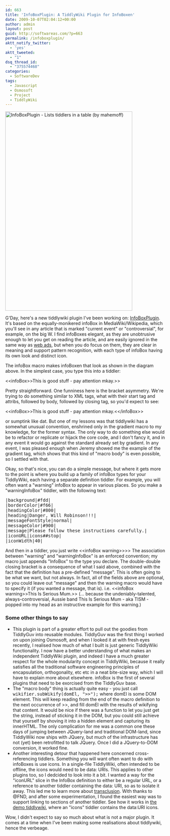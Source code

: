 ```yaml
---
id: 663
title: 'InfoBoxPlugin: A TiddlyWiki Plugin for InfoBoxen'
date: 2009-10-07T02:04:12+00:00
author: admin
layout: post
guid: http://softwareas.com/?p=663
permalink: /infoboxplugin/
aktt_notify_twitter:
  - 'yes'
aktt_tweeted:
  - "1"
dsq_thread_id:
  - "375574468"
categories:
  - SoftwareDev
tags:
  - Javascript
  - Osmosoft
  - Project
  - TiddlyWiki
---
```

<a href="http://www.flickr.com/photos/37184970@N00/3988151619/" title="InfoBoxPlugin - Lists tiddlers in a table (by mahemoff)"><img src="http://farm4.static.flickr.com/3515/3988151619_77bfa158d4.jpg" title="InfoBoxPlugin - Lists tiddlers in a table (by mahemoff)" alt="InfoBoxPlugin - Lists tiddlers in a table (by mahemoff)" width="400" height="627" /></a>

G'Day, here's a new tiddlywiki plugin I've been working on: <a href="http://tiddlywiki.mahemoff.com/InfoBoxPlugin.html">InfoBoxPlugin</a>. It's based on the equally-monikered infoBox in MediaWiki/Wikipedia, which you'll see in any article that is marked "current event" or "controversial", for example, on the big W. I find infoBoxes elegant, as they are unobtrusive enough to let you get on reading the article, and are easily ignored in the same way as <a href="http://www.useit.com/alertbox/banner-blindness.html">web ads</a>, but when you do focus on them, they are clear in meaning and support pattern recognition, with each type of infoBox having its own look and distinct icon.

The infoBox macro makes infoBoxen that look as shown in the diagram above. In the simplest case, you type this into a tiddler:

&lt;&lt;infoBox&gt;&gt;This is good stuff - pay attention mkay.&gt;&gt;

Pretty straightforward. One funniness here is the bracket asymmetry. We're trying to do something similar to XML tags, what with their start tag and attribs, followed by body, followed by closing tag, so you'd expect to see:

&lt;&lt;infoBox&gt;&gt;This is good stuff - pay attention mkay.&lt;&lt;/infoBox&gt;&gt;

or sumptink like dat. But one of my lessons was that tiddlywiki has a somewhat unusual convention, enshrined only in the gradient macro to my knowledge, for the former syntax. The only way to do something else would be to refactor or replicate or hijack the core code, and I don't fancy it, and in any event it would go against the standard already set by gradient. In any event, I was pleased enough when Jeremy showed me the example of the gradient tag, which shows that this kind of "macro body" is even possible, so I settled with that.

Okay, so that's nice, you can do a simple message, but where it gets more to the point is where you build up a family of infoBox types for your TiddlyWiki, each having a separate definition tiddler. For example, you will often want a "warning" infoBox to appear in various places. So you make a "warningInfoBox" tiddler, with the following text:

<pre>
|background|#fdd|
|borderColor|#f66|
|headingColor|#800|
|heading|Danger, Will Robinson!!!|
|messageFontStyle|normal|
|messageColor|#900|
|message|Please follow these instructions carefully.|
|iconURL|icons##stop|
|iconWidth|40|
</pre>

And then in a tiddler, you just write &lt;&lt;infoBox warning&gt;&gt;&gt;&gt; The association between "warning" and "warningInfoBox" is an enforced convention; my macro just appends "InfoBox" to the type you declare. The double-double closing bracket is a consequence of what I said above, combined with the fact that the definition has a pre-defined "message". This is often going to be what we want, but not always. In fact, all of the fields above are optional, so you could leave out "message" and then the warning macro would have to specify it (if you wanted a message, that is). i.e. &lt;&lt;infoBox warning&gt;&gt;This Is Serious Mum.&gt;&gt; (... because the undeniably-talented, always-controversial, Aussie band This Is Serious Mum - aka TISM - popped into my head as an instructive example for this warning.)

<h3>Some other things to say</h3>

* This plugin is part of a greater effort to pull out the goodies from TiddlyGuv into reusable modules. TiddlyGuv was the first thing I worked on upon joining Osmosoft, and when I looked it at with fresh eyes recently, I realised how much of what I built is just generic TiddlyWiki functionality. I now have a better understanding of what makes an independent TiddlyWiki plugin, and indeed I have a much greater respect for the whole modularity concept in TiddlyWiki, because it really satisfies all the traditional software engineering principles of encapsulation, orthogonality, etc etc in a neat bite-size way, which I will have to explain more about elsewhere. infoBox is the first of several plugins that need to be exorcised from the TiddlyGuv base.
* The "macro body" thing is actually quite easy - you just call <tt>wikifier.subWikify(domEl, "&gt;&gt;");</tt> where domEl is some DOM element. This will keep reading from the end of the macro definition to the next occurrence of &gt;&gt;, and fill domEl with the results of wikifying that content. It would be nice if there was a function to let you just get the string, instead of sticking it in the DOM, but you could still achieve that yourself by shoving it into a hidden element and capturing its innerHTML. The only complication for me was a common one these days of jumping between JQuery-land and traditional DOM-land, since TiddlyWiki now ships with JQuery, but much of the infrastructure has not (yet) been retrofitted to talk JQuery. Once I did a JQuery-to-DOM conversion, it worked fine.
* Another interesting detour that happened here concerned cross-referencing tiddlers. Something you will want often want to do with infoBoxes is use icons. In a single-file TiddlyWiki, often intended to be offline, the icons would need to be data: URIs. This applies to other plugins too, so I dedcided to look into it a bit. I wanted a way for the "iconURL" slice in the InfoBox definition to either be a regular URL, or a reference to another tiddler containing the data: URI, so as to isolate it away. This led me to learn more about <a href="http://groups.google.com/group/tiddlywikidev/browse_thread/thread/91e2b4bdc82cb8bd">transclusion</a>. With thanks to @FND, and after some experimentation, I found the easiest way was to support linking to sections of another tiddler. See how it works in <a href="http://tiddlywiki.mahemoff.com/InfoBoxPlugin.html">the demo tiddlywiki</a>, where an "icons" tiddler contains the data:URI icons.

Wow, I didn't expect to say so much about what is not a major plugin. It comes at a time when I've been making some realisations about tiddlywiki, hence the verbeage.
